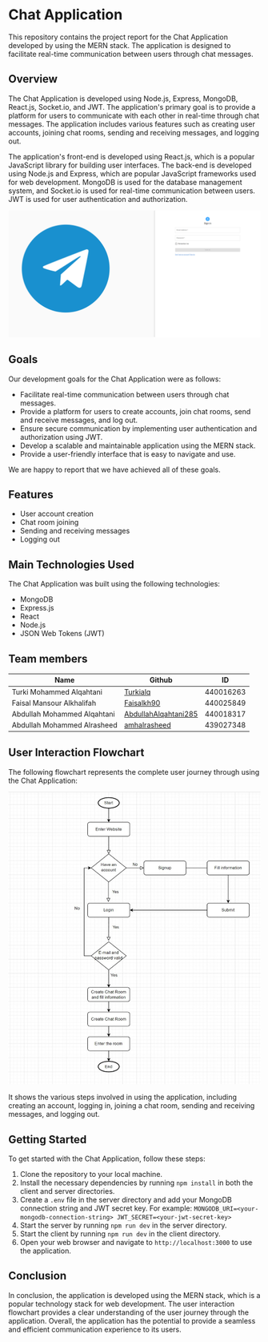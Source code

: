 # Chat Application

This repository contains the project report for the Chat Application developed by using the MERN stack. The application is designed to facilitate real-time communication between users through chat messages.

## Overview

The Chat Application is developed using Node.js, Express, MongoDB, React.js, Socket.io, and JWT. The application's primary goal is to provide a platform for users to communicate with each other in real-time through chat messages. The application includes various features such as creating user accounts, joining chat rooms, sending and receiving messages, and logging out.

The application's front-end is developed using React.js, which is a popular JavaScript library for building user interfaces. The back-end is developed using Node.js and Express, which are popular JavaScript frameworks used for web development. MongoDB is used for the database management system, and Socket.io is used for real-time communication between users. JWT is used for user authentication and authorization.


![Home page of the website](images/home.png)


## Goals
Our development goals for the Chat Application were as follows:

- Facilitate real-time communication between users through chat messages.
- Provide a platform for users to create accounts, join chat rooms, send and receive messages, and log out.
- Ensure secure communication by implementing user authentication and authorization using JWT.
- Develop a scalable and maintainable application using the MERN stack.
- Provide a user-friendly interface that is easy to navigate and use.

We are happy to report that we have achieved all of these goals.

## Features

- User account creation
- Chat room joining
- Sending and receiving messages
- Logging out

## Main Technologies Used

The Chat Application was built using the following technologies:

- MongoDB
- Express.js
- React
- Node.js
- JSON Web Tokens (JWT)


## Team members 


| Name                        |                  Github                                              | ID        |
| --------------------------- | -------------------------------------------------------------------- |:---------:|
| Turki Mohammed Alqahtani    | [Turkialq](https://github.com/Turkialq)                              | 440016263 |
| Faisal Mansour Alkhalifah   | [Faisalkh90](https://github.com/Faisalkh90)                          | 440025849 |
| Abdullah Mohammed Alqahtani | [AbdullahAlqahtani285](https://github.com/AbdullahAlqahtani285)      | 440018317 |
| Abdullah Mohammed Alrasheed | [amhalrasheed](https://github.com/amhalrasheed)                      | 439027348 |


## User Interaction Flowchart

The following flowchart represents the complete user journey through using the Chat Application:

![User Interaction Flowchart](images/user-flowchart.jpg)

It shows the various steps involved in using the application, including creating an account, logging in, joining a chat room, sending and receiving messages, and logging out.


## Getting Started

To get started with the Chat Application, follow these steps:

1. Clone the repository to your local machine.
2. Install the necessary dependencies by running `npm install` in both the client and server directories.
3. Create a `.env` file in the server directory and add your MongoDB connection string and JWT secret key. For example:
 `MONGODB_URI=<your-mongodb-connection-string>
JWT_SECRET=<your-jwt-secret-key>`
4. Start the server by running `npm run dev` in the server directory.
5. Start the client by running `npm run dev` in the client directory.
6. Open your web browser and navigate to `http://localhost:3000` to use the application.

## Conclusion

In conclusion, the application is developed using the MERN stack, which is a popular technology stack for web development. The user interaction flowchart provides a clear understanding of the user journey through the application. Overall, the application has the potential to provide a seamless and efficient communication experience to its users.
